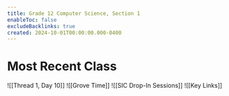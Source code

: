 ```yaml
---
title: Grade 12 Computer Science, Section 1
enableToc: false
excludeBacklinks: true
created: 2024-10-01T00:00:00.000-0400
---
```

# Most Recent Class
![[Thread 1, Day 10]]
![[Grove Time]]
![[SIC Drop-In Sessions]]
![[Key Links]]